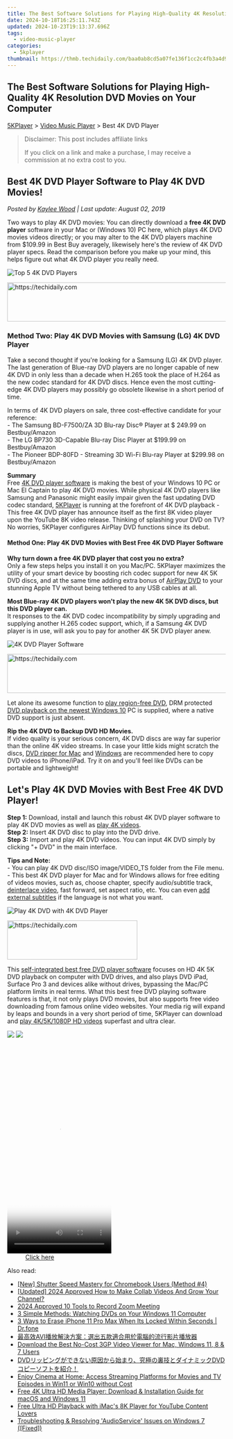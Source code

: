 ```yaml
---
title: The Best Software Solutions for Playing High-Quality 4K Resolution DVD Movies on Your Computer
date: 2024-10-18T16:25:11.743Z
updated: 2024-10-23T19:13:37.696Z
tags:
  - video-music-player
categories:
  - 5kplayer
thumbnail: https://thmb.techidaily.com/baa0ab8cd5a07fe136f1cc2c4fb3a4d9f403c6961da236a4542ceaa49684d0f3.jpg
---
```


## The Best Software Solutions for Playing High-Quality 4K Resolution DVD Movies on Your Computer

[5KPlayer](https://tools.techidaily.com/5kplayer/products/) \> [Video Music Player](https://tools.techidaily.com/5kplayer/video-music-player/) \> Best 4K DVD Player

>  Disclaimer: This post includes affiliate links
>
>  If you click on a link and make a purchase, I may receive a commission at no extra cost to you.
>

## Best 4K DVD Player Software to Play 4K DVD Movies!

 _Posted by [Kaylee Wood](https://www.quora.com/profile/Amanda-Hu-21) | Last update: August 02, 2019_

Two ways to play 4K DVD movies: You can directly download a **free 4K DVD player** software in your Mac or (Windows 10) PC here, which plays 4K DVD movies videos directly; or you may alter to the 4K DVD players machine from $109.99 in Best Buy averagely, likewisely here's the review of 4K DVD player specs. Read the comparison before you make up your mind, this helps figure out what 4K DVD player you really need.

![Top 5 4K DVD Players](https://www.5kplayer.com/video-music-player/img/multi-region-dvd-player-0603.jpg) 

<!-- affiliate ads begin -->
<a href="https://laganoo.pxf.io/c/5597632/1657399/16446" target="_top" id="1657399">
  <img src="//a.impactradius-go.com/display-ad/16446-1657399" border="0" alt="https://techidaily.com" width="728" height="90"/>
</a>
<img height="0" width="0" src="https://laganoo.pxf.io/i/5597632/1657399/16446" style="position:absolute;visibility:hidden;" border="0" />
<!-- affiliate ads end -->

### **Method Two: Play 4K DVD Movies with Samsung (LG) 4K DVD Player**

Take a second thought if you're looking for a Samsung (LG) 4K DVD player. The last generation of Blue-ray DVD players are no longer capable of new 4K DVD in only less than a decade when H.265 took the place of H.264 as the new codec standard for 4K DVD discs. Hence even the most cutting-edge 4K DVD players may possibly go obsolete likewise in a short period of time.

In terms of 4K DVD players on sale, three cost-effective candidate for your reference:  
\- The Samsung BD-F7500/ZA 3D Blu-ray Disc® Player at $ 249.99 on Bestbuy/Amazon  
\- The LG BP730 3D-Capable Blu-ray Disc Player at $199.99 on Bestbuy/Amazon  
\- The Pioneer BDP-80FD - Streaming 3D Wi-Fi Blu-ray Player at $299.98 on Bestbuy/Amazon

**Summary**  
Free [4K DVD player software](https://tools.techidaily.com/5kplayer/video-music-player/) is making the best of your Windows 10 PC or Mac El Captain to play 4K DVD movies. While physical 4K DVD players like Samsung and Panasonic might easily impair given the fast updating DVD codec standard, [5KPlayer](https://tools.techidaily.com/5kplayer/products/) is running at the forefront of 4K DVD playback - This free 4K DVD player has announce itself as the first 8K video player upon the YouTube 8K video release. Thinking of splashing your DVD on TV? No worries, 5KPlayer configures AirPlay DVD functions since its debut.

#### **Method One: Play 4K DVD Movies with Best Free 4K DVD Player Software**

**Why turn down a free 4K DVD player that cost you no extra?**  
Only a few steps helps you install it on you Mac/PC. 5KPlayer maximizes the utility of your smart device by boosting rich codec support for new 4K 5K DVD discs, and at the same time adding extra bonus of [AirPlay DVD](https://tools.techidaily.com/5kplayer/airplay/) to your stunning Apple TV without being tethered to any USB cables at all.

**Most Blue-ray 4K DVD players won't play the new 4K 5K DVD discs, but this DVD player can.**  
It responses to the 4K DVD codec incompatibility by simply upgrading and supplying another H.265 codec support, which, if a Samsung 4K DVD player is in use, will ask you to pay for another 4K 5K DVD player anew.

![4K DVD Player Software](https://www.5kplayer.com/video-music-player/img/5kp-watch-disney-movies-zjy.jpg) 

<!-- affiliate ads begin -->
<a href="https://unicoeye.pxf.io/c/5597632/2134493/18498" target="_top" id="2134493">
  <img src="//a.impactradius-go.com/display-ad/18498-2134493" border="0" alt="https://techidaily.com" width="728" height="90"/>
</a>
<img height="0" width="0" src="https://unicoeye.pxf.io/i/5597632/2134493/18498" style="position:absolute;visibility:hidden;" border="0" />
<!-- affiliate ads end -->

Let alone its awesome function to [play region-free DVD](https://tools.techidaily.com/5kplayer/video-music-player/), DRM protected [DVD playback on the newest Windows 10](https://tools.techidaily.com/5kplayer/video-music-player/) PC is supplied, where a native DVD support is just absent.

**Rip the 4K DVD to Backup DVD HD Movies.**  
 If video quality is your serious concern, 4K DVD discs are way far superior than the online 4K video streams. In case your little kids might scratch the discs, [DVD ripper for Mac](https://tools.techidaily.com/5kplayer/products/) and [Windows](https://tools.techidaily.com/5kplayer/products/) are recommended here to copy DVD videos to iPhone/iPad. Try it on and you'll feel like DVDs can be portable and lightweight!

## Let's Play 4K DVD Movies with Best Free 4K DVD Player!

**Step 1:** Download, install and launch this robust 4K DVD player software to play 4K DVD movies as well as [play 4K videos](https://tools.techidaily.com/5kplayer/video-music-player/).  
**Step 2:** Insert 4K DVD disc to play into the DVD drive.  
**Step 3:** Import and play 4K DVD videos. You can input 4K DVD simply by clicking "+ DVD" in the main interface.

**Tips and Note:**  
 \- You can play 4K DVD disc/ISO image/VIDEO\_TS folder from the File menu.  
 \- This best 4K DVD player for Mac and for Windows allows for free editing of videos movies, such as, choose chapter, specify audio/subtitle track, [deinterlace video](https://tools.techidaily.com/5kplayer/video-music-player/), fast forward, set aspect ratio, etc. You can even [add external subtitles](https://tools.techidaily.com/5kplayer/video-music-player/) if the language is not what you want.

![Play 4K DVD with 4K DVD Player](https://www.5kplayer.com/video-music-player/img/dvd-player.jpg) 

<!-- affiliate ads begin -->
<a href="https://25home.pxf.io/c/5597632/2148646/16836" target="_top" id="2148646">
  <img src="//a.impactradius-go.com/display-ad/16836-2148646" border="0" alt="https://techidaily.com" width="300" height="90"/>
</a>
<img height="0" width="0" src="https://25home.pxf.io/i/5597632/2148646/16836" style="position:absolute;visibility:hidden;" border="0" />
<!-- affiliate ads end -->

This [self-integrated best free DVD player software](https://tools.techidaily.com/5kplayer/video-music-player/) focuses on HD 4K 5K DVD playback on computer with DVD drives, and also plays DVD iPad, Surface Pro 3 and devices alike without drives, bypassing the Mac/PC platform limits in real terms. What this best free DVD playing software features is that, it not only plays DVD movies, but also supports free video downloading from famous online video websites. Your media rig will expand by leaps and bounds in a very short period of time, 5KPlayer can download and [play 4K/5K/1080P HD videos](https://tools.techidaily.com/5kplayer/video-music-player/) superfast and ultra clear.

[![](https://www.5kplayer.com/video-music-player/../button/freedownwhitewin.png)](https://tools.techidaily.com/5kplayer/products/) [![](https://www.5kplayer.com/video-music-player/../button/freedownbackmac.png)](https://tools.techidaily.com/5kplayer/products/)

<!-- affiliate ads begin -->
<span id="1770526">
					<video width="240" height="480" style="cursor:pointer"
           poster="//a.impactradius-go.com/display-clicktoplayimage/1770526.png"
           onclick="if(!this.playClicked){this.play();this.setAttribute('controls',true);this.playClicked=true;}">
	   <source src="//a.impactradius-go.com/display-ad/20702-1770526">
	   <img src="//a.impactradius-go.com/display-clicktoplayimage/1770526.png" style="border: none; height: 100%; width: 100%; object-fit: contain">
	</video>
	<div style="width:150px;text-align:center"><a href="javascript:window.open(decodeURIComponent('https%3A%2F%2Ftokenmetrics.sjv.io%2Fc%2F5597632%2F1770526%2F20702'), '_blank');void(0);">Click here</a></div>
</span>
<img height="0" width="0" src="https://imp.pxf.io/i/5597632/1770526/20702" style="position:absolute;visibility:hidden;" border="0" />
<!-- affiliate ads end -->

<ins class="adsbygoogle"
     style="display:block"
     data-ad-format="autorelaxed"
     data-ad-client="ca-pub-7571918770474297"
     data-ad-slot="1223367746"></ins>

<ins class="adsbygoogle"
     style="display:block"
     data-ad-client="ca-pub-7571918770474297"
     data-ad-slot="8358498916"
     data-ad-format="auto"
     data-full-width-responsive="true"></ins>

<span class="atpl-alsoreadstyle">Also read:</span>
<div><ul>
<li><a href="https://video-screen-grab.techidaily.com/new-shutter-speed-mastery-for-chromebook-users-method-4/"><u>[New] Shutter Speed Mastery for Chromebook Users (Method #4)</u></a></li>
<li><a href="https://eaxpv-info.techidaily.com/1717717687675-updated-2024-approved-how-to-make-collab-videos-and-grow-your-channel/"><u>[Updated] 2024 Approved How to Make Collab Videos And Grow Your Channel?</u></a></li>
<li><a href="https://visual-screen-recording.techidaily.com/2024-approved-10-tools-to-record-zoom-meeting/"><u>2024 Approved 10 Tools to Record Zoom Meeting</u></a></li>
<li><a href="https://video-ai-editor.techidaily.com/3-simple-methods-watching-dvds-on-your-windows-11-computer/"><u>3 Simple Methods: Watching DVDs on Your Windows 11 Computer</u></a></li>
<li><a href="https://iphone-unlock.techidaily.com/3-ways-to-erase-iphone-11-pro-max-when-its-locked-within-seconds-drfone-by-drfone-ios/"><u>3 Ways to Erase iPhone 11 Pro Max When Its Locked Within Seconds | Dr.fone</u></a></li>
<li><a href="https://video-ai-editor.techidaily.com/avi/"><u>最高效AVI播放解決方案：選出五款適合用於電腦的流行影片播放器</u></a></li>
<li><a href="https://video-ai-editor.techidaily.com/download-the-best-no-cost-3gp-video-viewer-for-mac-windows-11-8-and-7-users/"><u>Download the Best No-Cost 3GP Video Viewer for Mac, Windows 11, 8 & 7 Users</u></a></li>
<li><a href="https://discover-dash.techidaily.com/1725287099055-dvddvd/"><u>DVDリッピングができない原因から始まり、究極の裏技とダイナミックDVDコピーソフトを紹介！</u></a></li>
<li><a href="https://some-guidance.techidaily.com/enjoy-cinema-at-home-access-streaming-platforms-for-movies-and-tv-episodes-in-win11-or-win10-without-cost/"><u>Enjoy Cinema at Home: Access Streaming Platforms for Movies and TV Episodes in Win11 or Win10 without Cost</u></a></li>
<li><a href="https://video-ai-editor.techidaily.com/free-4k-ultra-hd-media-player-download-and-installation-guide-for-macos-and-windows-11/"><u>Free 4K Ultra HD Media Player: Download & Installation Guide for macOS and Windows 11</u></a></li>
<li><a href="https://video-ai-editor.techidaily.com/free-ultra-hd-playback-with-imacs-8k-player-for-youtube-content-lovers/"><u>Free Ultra HD Playback with iMac's 8K Player for YouTube Content Lovers</u></a></li>
<li><a href="https://common-error.techidaily.com/troubleshooting-and-resolving-audioservice-issues-on-windows-7-fixed/"><u>Troubleshooting & Resolving 'AudioService' Issues on Windows 7 ([Fixed])</u></a></li>
</ul></div>

